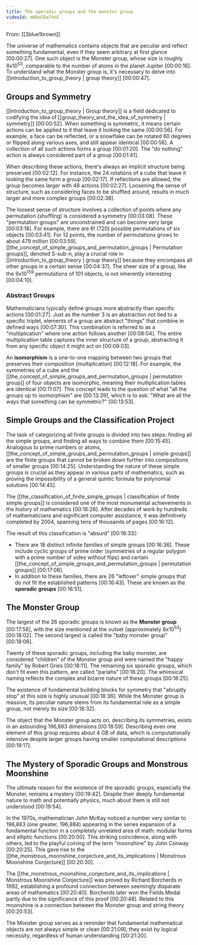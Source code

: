 ```yaml
---
title: The sporadic groups and the monster group
videoId: mH0oCDa74tE
---
```


From: [[3blue1brown]] <br/> 

The universe of mathematics contains objects that are peculiar and reflect something fundamental, even if they seem arbitrary at first glance <a class="yt-timestamp" data-t="00:00:27">[00:00:27]</a>. One such object is the Monster group, whose size is roughly 8x10<sup>53</sup>, comparable to the number of atoms in the planet Jupiter <a class="yt-timestamp" data-t="00:00:16">[00:00:16]</a>. To understand what the Monster group is, it's necessary to delve into [[introduction_to_group_theory | group theory]] <a class="yt-timestamp" data-t="00:00:47">[00:00:47]</a>.

## Groups and Symmetry
[[introduction_to_group_theory | Group theory]] is a field dedicated to codifying the idea of [[group_theory_and_the_idea_of_symmetry | symmetry]] <a class="yt-timestamp" data-t="00:00:52">[00:00:52]</a>. When something is symmetric, it means certain actions can be applied to it that leave it looking the same <a class="yt-timestamp" data-t="00:00:56">[00:00:56]</a>. For example, a face can be reflected, or a snowflake can be rotated 60 degrees or flipped along various axes, and still appear identical <a class="yt-timestamp" data-t="00:00:56">[00:00:56]</a>. A collection of all such actions forms a group <a class="yt-timestamp" data-t="00:01:20">[00:01:20]</a>. The "do nothing" action is always considered part of a group <a class="yt-timestamp" data-t="00:01:41">[00:01:41]</a>.

When describing these actions, there's always an implicit structure being preserved <a class="yt-timestamp" data-t="00:02:12">[00:02:12]</a>. For instance, the 24 rotations of a cube that leave it looking the same form a group <a class="yt-timestamp" data-t="00:02:17">[00:02:17]</a>. If reflections are allowed, the group becomes larger with 48 actions <a class="yt-timestamp" data-t="00:02:27">[00:02:27]</a>. Loosening the sense of structure, such as considering faces to be shuffled around, results in much larger and more complex groups <a class="yt-timestamp" data-t="00:02:38">[00:02:38]</a>.

The loosest sense of structure involves a collection of points where any permutation (shuffling) is considered a symmetry <a class="yt-timestamp" data-t="00:03:08">[00:03:08]</a>. These "permutation groups" are unconstrained and can become very large <a class="yt-timestamp" data-t="00:03:18">[00:03:18]</a>. For example, there are 6! (720) possible permutations of six objects <a class="yt-timestamp" data-t="00:03:41">[00:03:41]</a>. For 12 points, the number of permutations grows to about 479 million <a class="yt-timestamp" data-t="00:03:59">[00:03:59]</a>. [[the_concept_of_simple_groups_and_permutation_groups | Permutation groups]], denoted S-sub-n, play a crucial role in [[introduction_to_group_theory | group theory]] because they encompass all other groups in a certain sense <a class="yt-timestamp" data-t="00:04:37">[00:04:37]</a>. The sheer size of a group, like the 9x10<sup>159</sup> permutations of 101 objects, is not inherently interesting <a class="yt-timestamp" data-t="00:04:10">[00:04:10]</a>.

### Abstract Groups
Mathematicians typically define groups more abstractly than specific actions <a class="yt-timestamp" data-t="00:01:27">[00:01:27]</a>. Just as the number 3 is an abstraction not tied to a specific triplet, elements of a group are abstract "things" that combine in defined ways <a class="yt-timestamp" data-t="00:07:30">[00:07:30]</a>. This combination is referred to as a "multiplication" where one action follows another <a class="yt-timestamp" data-t="00:08:04">[00:08:04]</a>. The entire multiplication table captures the inner structure of a group, abstracting it from any specific object it might act on <a class="yt-timestamp" data-t="00:09:03">[00:09:03]</a>.

An **isomorphism** is a one-to-one mapping between two groups that preserves their composition (multiplication) <a class="yt-timestamp" data-t="00:12:18">[00:12:18]</a>. For example, the symmetries of a cube and the [[the_concept_of_simple_groups_and_permutation_groups | permutation group]] of four objects are isomorphic, meaning their multiplication tables are identical <a class="yt-timestamp" data-t="00:11:07">[00:11:07]</a>. This concept leads to the question of what "all the groups up to isomorphism" are <a class="yt-timestamp" data-t="00:13:39">[00:13:39]</a>, which is to ask: "What are all the ways that something can be symmetric?" <a class="yt-timestamp" data-t="00:13:53">[00:13:53]</a>.

## Simple Groups and the Classification Project
The task of categorizing all finite groups is divided into two steps: finding all the simple groups, and finding all ways to combine them <a class="yt-timestamp" data-t="00:15:45">[00:15:45]</a>. Analogous to prime numbers or atoms, [[the_concept_of_simple_groups_and_permutation_groups | simple groups]] are the finite groups that cannot be broken down further into compositions of smaller groups <a class="yt-timestamp" data-t="00:14:25">[00:14:25]</a>. Understanding the nature of these simple groups is crucial as they appear in various parts of mathematics, such as proving the impossibility of a general quintic formula for polynomial solutions <a class="yt-timestamp" data-t="00:14:45">[00:14:45]</a>.

The [[the_classification_of_finite_simple_groups | classification of finite simple groups]] is considered one of the most monumental achievements in the history of mathematics <a class="yt-timestamp" data-t="00:16:26">[00:16:26]</a>. After decades of work by hundreds of mathematicians and significant computer assistance, it was definitively completed by 2004, spanning tens of thousands of pages <a class="yt-timestamp" data-t="00:16:12">[00:16:12]</a>.

The result of this classification is "absurd" <a class="yt-timestamp" data-t="00:16:33">[00:16:33]</a>:
*   There are 18 distinct infinite families of simple groups <a class="yt-timestamp" data-t="00:16:36">[00:16:36]</a>. These include cyclic groups of prime order (symmetries of a regular polygon with a prime number of sides without flips) and certain [[the_concept_of_simple_groups_and_permutation_groups | permutation groups]] <a class="yt-timestamp" data-t="00:17:08">[00:17:08]</a>.
*   In addition to these families, there are 26 "leftover" simple groups that do not fit the established patterns <a class="yt-timestamp" data-t="00:16:43">[00:16:43]</a>. These are known as the **sporadic groups** <a class="yt-timestamp" data-t="00:16:51">[00:16:51]</a>.

## The Monster Group
The largest of the 26 sporadic groups is known as the **Monster group** <a class="yt-timestamp" data-t="00:17:58">[00:17:58]</a>, with the size mentioned at the outset (approximately 8x10<sup>53</sup>) <a class="yt-timestamp" data-t="00:18:02">[00:18:02]</a>. The second largest is called the "baby monster group" <a class="yt-timestamp" data-t="00:18:06">[00:18:06]</a>.

Twenty of these sporadic groups, including the baby monster, are considered "children" of the Monster group and were named the "happy family" by Robert Gries <a class="yt-timestamp" data-t="00:18:11">[00:18:11]</a>. The remaining six sporadic groups, which don't fit even this pattern, are called "pariahs" <a class="yt-timestamp" data-t="00:18:20">[00:18:20]</a>. The whimsical naming reflects the complex and bizarre nature of these groups <a class="yt-timestamp" data-t="00:18:25">[00:18:25]</a>.

The existence of fundamental building blocks for symmetry that "abruptly stop" at this size is highly unusual <a class="yt-timestamp" data-t="00:18:36">[00:18:36]</a>. While the Monster group is massive, its peculiar nature stems from its fundamental role as a simple group, not merely its size <a class="yt-timestamp" data-t="00:18:32">[00:18:32]</a>.

The object that the Monster group acts on, describing its symmetries, exists in an astounding 196,883 dimensions <a class="yt-timestamp" data-t="00:18:59">[00:18:59]</a>. Describing even one element of this group requires about 4 GB of data, which is computationally intensive despite larger groups having smaller computational descriptions <a class="yt-timestamp" data-t="00:19:17">[00:19:17]</a>.

## The Mystery of Sporadic Groups and Monstrous Moonshine
The ultimate reason for the existence of the sporadic groups, especially the Monster, remains a mystery <a class="yt-timestamp" data-t="00:19:42">[00:19:42]</a>. Despite their deeply fundamental nature to math and potentially physics, much about them is still not understood <a class="yt-timestamp" data-t="00:19:54">[00:19:54]</a>.

In the 1970s, mathematician John McKay noticed a number very similar to 196,883 (one greater, 196,884) appearing in the series expansion of a fundamental function in a completely unrelated area of math: modular forms and elliptic functions <a class="yt-timestamp" data-t="00:20:00">[00:20:00]</a>. This striking coincidence, along with others, led to the playful coining of the term "moonshine" by John Conway <a class="yt-timestamp" data-t="00:20:25">[00:20:25]</a>. This gave rise to the [[the_monstrous_moonshine_conjecture_and_its_implications | Monstrous Moonshine Conjecture]] <a class="yt-timestamp" data-t="00:20:30">[00:20:30]</a>.

The [[the_monstrous_moonshine_conjecture_and_its_implications | Monstrous Moonshine Conjecture]] was proved by Richard Borcherds in 1992, establishing a profound connection between seemingly disparate areas of mathematics <a class="yt-timestamp" data-t="00:20:40">[00:20:40]</a>. Borcherds later won the Fields Medal partly due to the significance of this proof <a class="yt-timestamp" data-t="00:20:48">[00:20:48]</a>. Related to this moonshine is a connection between the Monster group and string theory <a class="yt-timestamp" data-t="00:20:53">[00:20:53]</a>.

The Monster group serves as a reminder that fundamental mathematical objects are not always simple or clean <a class="yt-timestamp" data-t="00:21:09">[00:21:09]</a>; they exist by logical necessity, regardless of human understanding <a class="yt-timestamp" data-t="00:21:20">[00:21:20]</a>.